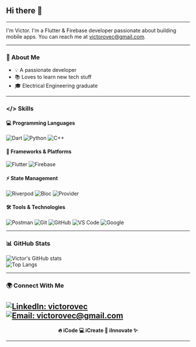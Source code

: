 ## Hi there 👋  
---

I'm Victor. I'm a Flutter & Firebase developer passionate about building mobile apps. You can reach me at victorovec@gmail.com.  

---

### 🚀 About Me  
- 💡 A passionate developer  
- 📚 Loves to learn new tech stuff  
- 🎓 Electrical Engineering graduate  

---

### </> **Skills**  

#### 💻 Programming Languages  
![Dart](https://img.shields.io/badge/Dart-0175C2?style=for-the-badge&logo=dart&logoColor=white) ![Python](https://img.shields.io/badge/Python-3776AB?style=for-the-badge&logo=python&logoColor=white) ![C++](https://img.shields.io/badge/C++-00599C?style=for-the-badge&logo=c%2b%2b&logoColor=white)  

#### 🚀 Frameworks & Platforms  
![Flutter](https://img.shields.io/badge/Flutter-02569B?style=for-the-badge&logo=flutter&logoColor=white) ![Firebase](https://img.shields.io/badge/Firebase-FFCA28?style=for-the-badge&logo=firebase&logoColor=black)  

#### ⚡ State Management  
![Riverpod](https://img.shields.io/badge/Riverpod-0468D7?style=for-the-badge&logo=riverpod&logoColor=white) ![Bloc](https://img.shields.io/badge/Bloc-004880?style=for-the-badge&logo=bloc&logoColor=white) ![Provider](https://img.shields.io/badge/Provider-FFC107?style=for-the-badge&logo=flutter&logoColor=white)  

#### 🛠 Tools & Technologies  
![Postman](https://img.shields.io/badge/Postman-FF6C37?style=for-the-badge&logo=postman&logoColor=white) ![Git](https://img.shields.io/badge/Git-F05032?style=for-the-badge&logo=git&logoColor=white) ![GitHub](https://img.shields.io/badge/GitHub-181717?style=for-the-badge&logo=github&logoColor=white) ![VS Code](https://img.shields.io/badge/VS_Code-007ACC?style=for-the-badge&logo=visualstudiocode&logoColor=white) ![Google](https://img.shields.io/badge/Google-4285F4?style=for-the-badge&logo=google&logoColor=white)  

---

### 📊 GitHub Stats  
![Victor's GitHub stats](https://github-readme-stats.vercel.app/api?username=victorovec&show_icons=true&theme=tokyonight)  
![Top Langs](https://github-readme-stats.vercel.app/api/top-langs/?username=victorovec&layout=compact&theme=tokyonight)  

---

### 🌍 Connect With Me  
[![LinkedIn: victorovec](https://img.shields.io/badge/LinkedIn-victorovec-%230077B5.svg?style=for-the-badge&logo=linkedin&logoColor=white)](https://www.linkedin.com/in/victor-bekee-420965356)  
[![Email: victorovec@gmail.com](https://img.shields.io/badge/Email-victorovec@gmail.com-%23D14836.svg?style=for-the-badge&logo=gmail&logoColor=white)](mailto:victorovec@gmail.com)  
---

<p align="center">
  <strong>🔥 iCode 💻 iCreate 🚀 iInnovate ✨</strong>
</p>

---
